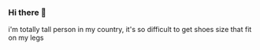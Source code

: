 ### Hi there 👋

<!--
**adibaulia/adibaulia** is a ✨ _special_ ✨ repository because its `README.md` (this file) appears on your GitHub profile.

Here are some ideas to get you started:

- 🔭 I’m currently working on Diacon Technologies
- 🌱 I’m currently learning Go language as Backend Developer
- 🤔 I’m looking for help with all of you to increase our skills together
- 📫 How to reach me: 
  - email: adibaulia@gmail.com
  - twitter: @adibaulia_
  - instagram: @adibaulia
- ⚡ Fun fact: 
--> i'm totally tall person in my country, it's so difficult to get shoes size that fit on my legs
